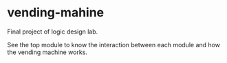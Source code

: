 # vending-mahine
Final project of logic design lab.

See the top module to know the interaction between each module and how the vending machine works.
